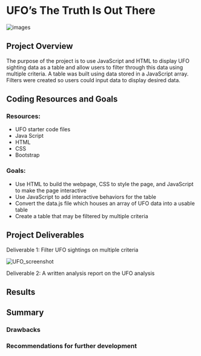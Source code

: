 #                                                       UFO’s The Truth Is Out There

![images](https://user-images.githubusercontent.com/113568268/210156090-b4591731-d53d-4f8d-a242-f7e91fdd9b25.jpg)


## Project Overview
The purpose of the project is to use JavaScript and HTML to display UFO sighting data as a table and allow users to filter through this data using multiple criteria. A table was built using data stored in a JavaScript array. Filters were created so users could input data to display desired data. 


## Coding Resources and Goals 
### Resources: 

* UFO starter code files
* Java Script
* HTML
* CSS
* Bootstrap

### Goals: 

* Use HTML to build the webpage, CSS to style the page, and JavaScript to make the page interactive
* Use JavaScript to add interactive behaviors for the table
* Convert the data.js file which houses an array of UFO data into a usable table
* Create a table that may be filtered by multiple criteria


## Project Deliverables

Deliverable 1: Filter UFO sightings on multiple criteria 

![UFO_screenshot](https://user-images.githubusercontent.com/113568268/210155921-9b9de6cf-337e-4474-99c9-92412825431b.png)

Deliverable 2: A written analysis report on the UFO analysis


## Results

## Summary

### Drawbacks

### Recommendations for further development


